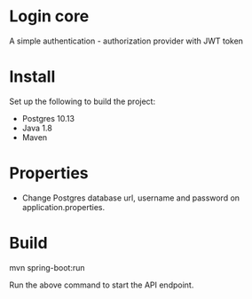 # Login core
A simple authentication - authorization provider with JWT token

# Install
Set up the following to build the project:
* Postgres 10.13
* Java 1.8
* Maven

# Properties
* Change Postgres database url, username and password on application.properties.

# Build
mvn spring-boot:run

Run the above command to start the API endpoint.
